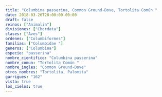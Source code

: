 ```yaml
---
title: "Columbina passerina, Common Ground-Dove, Tortolita Común "
date: 2018-03-26T20:00:00-00:00
draft: false
reinos: ["Animalia"]
divisiones: ["Chordata"]
clases: ["Aves"]
ordenes: ["Columbiformes"]
familias: ["Columbidae "]
generos: ["Columbina"]
especie: "passerina"
nombre_cientifico: "Columbina passerina"
nombre_comun: "Tortolita Común "
nombre_ingles: "Common Ground-Dove"
otros_nombres: "Tortolita, Palomita"
garrigues: "162"
vista: true
los_cielos: true
---
```

